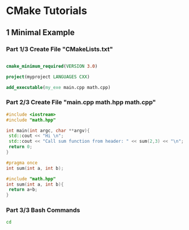 # CMake Tutorials

## 1 Minimal Example
### Part 1/3 Create File "CMakeLists.txt"

``` cmake

cmake_minimum_required(VERSION 3.0)

project(myproject LANGUAGES CXX)

add_executable(my_exe main.cpp math.cpp)

```

### Part 2/3 Create File "main.cpp math.hpp math.cpp"

``` cpp
#include <iostream>
#include "math.hpp"

int main(int argc, char **argv){
 std::cout << "Hi \n";
 std::cout << "Call sum function from header: " << sum(2,3) << "\n";
 return 0;
}

```

``` cpp
#pragma once
int sum(int a, int b);
```

``` cpp
#include "math.hpp"
int sum(int a, int b){
 return a+b;
}
```

### Part 3/3 Bash Commands
``` bash
cd

```
